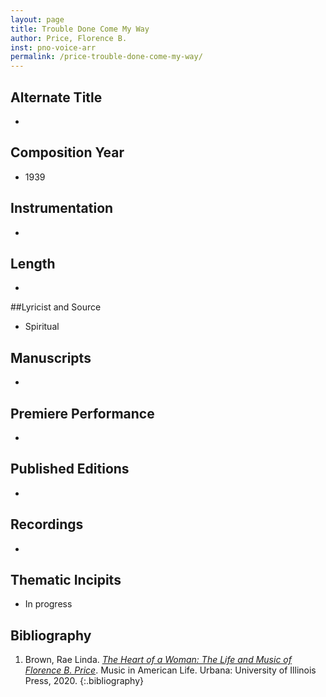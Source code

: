 ```yaml
---
layout: page
title: Trouble Done Come My Way
author: Price, Florence B.
inst: pno-voice-arr
permalink: /price-trouble-done-come-my-way/
---
```


## Alternate Title
- 

## Composition Year
- 1939

## Instrumentation
- 

## Length
- 

##Lyricist and Source
- Spiritual

## Manuscripts
- 

## Premiere Performance
- 

## Published Editions
- 

## Recordings
- 

## Thematic Incipits
- In progress

## Bibliography
1. Brown, Rae Linda. <a href="https://www.worldcat.org/title/1122800180" target="_blank">*The Heart of a Woman: The Life and Music of Florence B. Price*</a>. Music in American Life. Urbana: University of Illinois Press, 2020.
{:.bibliography}